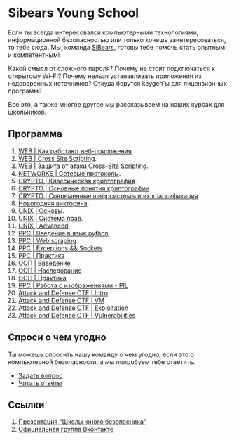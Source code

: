 # Sibears Young School

Если ты всегда интересовался компьютерными технологиями, информационной безопасностью или только хочешь заинтересоваться, то тебе сюда.
Мы, команда [SiBears]((https://vk.com/sibears_tomsk)), готовы тебе помочь стать опытным и компетентным!

Какой смысл от сложного пароля? Почему не стоит подключаться к открытому Wi-Fi? Почему нельзя устанавливать приложения из недоверенных источников? Откуда берутся keygen\`ы для лицензионных программ? 

Все это, а также многое другое мы рассказываем на наших курсах для школьников.

## Программа
1. [WEB | Как работают веб-приложения](web/l1.md).
2. [WEB | Cross Site Scripting](web/l2.md).
3. [WEB | Защита от атаки Cross-Site Scripting](web/l3.md).
4. [NETWORKS | Сетевые протоколы](network/l4.md).
5. [CRYPTO | Классическая криптография](cryptography/l5.md).
6. [CRYPTO | Основные понятия криптографии](cryptography/l6.md).
7. [CRYPTO | Современные шифрсистемы и их классификация](cryptography/l7.md).
8. [Новогодняя викторина](fun/l8.md).
9.  [UNIX | Основы](unix/l9.md).
10. [UNIX | Система прав](unix/l10.md).
11. [UNIX | Advanced](unix/l11.md).
12. [PPC | Введение в язык python](programming/l1.md)
13. [PPC | Web scraping](programming/l2.md)
14. [PPC | Exceptions && Sockets](programming/l3.md)
15. [PPC | Практика](programming/l4.md)
16. [ООП | Ввведение](programming/l5.md)
17. [ООП | Наследование](programming/l6.md)
18. [ООП | Практика](programming/l7.md)
19. [PPC | Работа с изображениями - PIL](programming/l8.md)
20. [Attack and Defense CTF | Intro](attackndefense/l0.md)
21. [Attack and Defense CTF | VM](attackndefense/l1.md)
22. [Attack and Defense CTF | Exploitation](attackndefense/l2.md)
23. [Attack and Defense CTF | Vulnerabilities](attackndefense/l3.md)

## Спроси о чем угодно
Ты можешь спросить нашу команду о чем угодно, если это о компьютерной безопасности, а мы попробуем тебе ответить.
* [Задать вопрос](https://github.com/sibears/school/issues)
* [Читать ответы](https://github.com/sibears/school/issues?q=is%3Aissue+is%3Aclosed+sort%3Aupdated-desc)


## Ссылки
1. [Презентация "Школы юного безопасника"](schoolctf.pdf)
2. [Официальная группа Вконтакте](https://vk.com/sibears_school)
